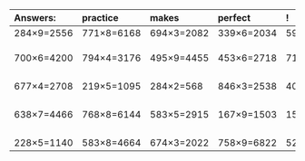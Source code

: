 | Answers: | practice | makes | perfect | ! |
| :--- | :--- | :--- | :--- | :--- |
| 284×9=2556 | 771×8=6168 | 694×3=2082 | 339×6=2034 | 590×9=5310 | 
|   |   |   |   |   | 
|   |   |   |   |   | 
|   |   |   |   |   | 
| 700×6=4200 | 794×4=3176 | 495×9=4455 | 453×6=2718 | 710×9=6390 | 
|   |   |   |   |   | 
|   |   |   |   |   | 
|   |   |   |   |   | 
|   |   |   |   |   | 
| 677×4=2708 | 219×5=1095 | 284×2=568 | 846×3=2538 | 404×2=808 | 
|   |   |   |   |   | 
|   |   |   |   |   | 
|   |   |   |   |   | 
|   |   |   |   |   | 
| 638×7=4466 | 768×8=6144 | 583×5=2915 | 167×9=1503 | 153×2=306 | 
|   |   |   |   |   | 
|   |   |   |   |   | 
|   |   |   |   |   | 
|   |   |   |   |   | 
| 228×5=1140 | 583×8=4664 | 674×3=2022 | 758×9=6822 | 522×3=1566 | 
